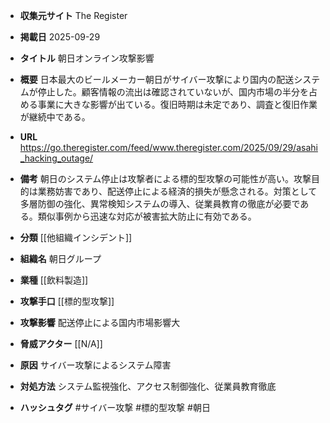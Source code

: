- **収集元サイト**
The Register

- **掲載日**
2025-09-29

- **タイトル**
朝日オンライン攻撃影響

- **概要**
日本最大のビールメーカー朝日がサイバー攻撃により国内の配送システムが停止した。顧客情報の流出は確認されていないが、国内市場の半分を占める事業に大きな影響が出ている。復旧時期は未定であり、調査と復旧作業が継続中である。

- **URL**
https://go.theregister.com/feed/www.theregister.com/2025/09/29/asahi_hacking_outage/

- **備考**
朝日のシステム停止は攻撃者による標的型攻撃の可能性が高い。攻撃目的は業務妨害であり、配送停止による経済的損失が懸念される。対策として多層防御の強化、異常検知システムの導入、従業員教育の徹底が必要である。類似事例から迅速な対応が被害拡大防止に有効である。

- **分類**
[[他組織インシデント]]

- **組織名**
朝日グループ

- **業種**
[[飲料製造]]

- **攻撃手口**
[[標的型攻撃]]

- **攻撃影響**
配送停止による国内市場影響大

- **脅威アクター**
[[N/A]]

- **原因**
サイバー攻撃によるシステム障害

- **対処方法**
システム監視強化、アクセス制御強化、従業員教育徹底

- **ハッシュタグ**
#サイバー攻撃 #標的型攻撃 #朝日
